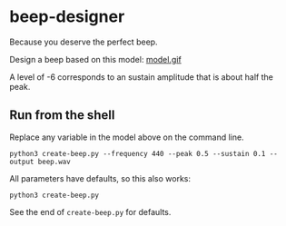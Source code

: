 # beep-designer

Because you deserve the perfect beep.

Design a beep based on this model:
[model.gif](model.jpg)

A level of -6 corresponds to an sustain amplitude that is about half the peak.

## Run from the shell

Replace any variable in the model above on the command line.

```shell
python3 create-beep.py --frequency 440 --peak 0.5 --sustain 0.1 --output beep.wav
```

All parameters have defaults, so this also works:

```shell
python3 create-beep.py
```

See the end of `create-beep.py` for defaults.